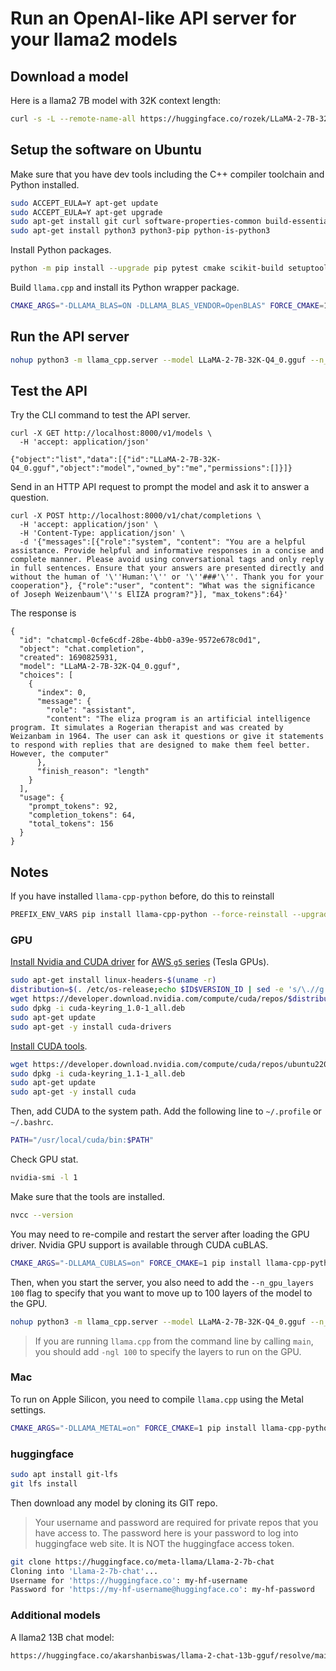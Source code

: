 # Run an OpenAI-like API server for your llama2 models

## Download a model

Here is a llama2 7B model with 32K context length:

```bash
curl -s -L --remote-name-all https://huggingface.co/rozek/LLaMA-2-7B-32K_GGUF/resolve/main/LLaMA-2-7B-32K-Q4_0.gguf
```

## Setup the software on Ubuntu

Make sure that you have dev tools including the C++ compiler toolchain and Python installed.

```bash
sudo ACCEPT_EULA=Y apt-get update
sudo ACCEPT_EULA=Y apt-get upgrade
sudo apt-get install git curl software-properties-common build-essential libopenblas-dev ninja-build pkg-config cmake-data
sudo apt-get install python3 python3-pip python-is-python3
```

Install Python packages.

```bash
python -m pip install --upgrade pip pytest cmake scikit-build setuptools fastapi uvicorn sse-starlette pydantic-settings
```

Build `llama.cpp` and install its Python wrapper package.

```bash
CMAKE_ARGS="-DLLAMA_BLAS=ON -DLLAMA_BLAS_VENDOR=OpenBLAS" FORCE_CMAKE=1 pip install llama-cpp-python
```

## Run the API server

```bash
nohup python3 -m llama_cpp.server --model LLaMA-2-7B-32K-Q4_0.gguf --n_ctx 2048 --host 0.0.0.0 --port 8000 &
```

## Test the API

Try the CLI command to test the API server.

```
curl -X GET http://localhost:8000/v1/models \
  -H 'accept: application/json'

{"object":"list","data":[{"id":"LLaMA-2-7B-32K-Q4_0.gguf","object":"model","owned_by":"me","permissions":[]}]}
```

Send in an HTTP API request to prompt the model and ask it to answer a question.

```
curl -X POST http://localhost:8000/v1/chat/completions \
  -H 'accept: application/json' \
  -H 'Content-Type: application/json' \
  -d '{"messages":[{"role":"system", "content": "You are a helpful assistance. Provide helpful and informative responses in a concise and complete manner. Please avoid using conversational tags and only reply in full sentences. Ensure that your answers are presented directly and without the human of '\''Human:'\'' or '\''###'\''. Thank you for your cooperation"}, {"role":"user", "content": "What was the significance of Joseph Weizenbaum'\''s ElIZA program?"}], "max_tokens":64}'
```

The response is

```
{
  "id": "chatcmpl-0cfe6cdf-28be-4bb0-a39e-9572e678c0d1",
  "object": "chat.completion",
  "created": 1690825931,
  "model": "LLaMA-2-7B-32K-Q4_0.gguf",
  "choices": [
    {
      "index": 0,
      "message": {
        "role": "assistant",
        "content": "The eliza program is an artificial intelligence program. It simulates a Rogerian therapist and was created by Weizanbam in 1964. The user can ask it questions or give it statements to respond with replies that are designed to make them feel better. However, the computer"
      },
      "finish_reason": "length"
    }
  ],
  "usage": {
    "prompt_tokens": 92,
    "completion_tokens": 64,
    "total_tokens": 156
  }
}
```

## Notes

If you have installed `llama-cpp-python` before, do this to reinstall

```bash
PREFIX_ENV_VARS pip install llama-cpp-python --force-reinstall --upgrade --no-cache-dir
```

### GPU

[Install Nvidia and CUDA driver](https://docs.nvidia.com/datacenter/tesla/tesla-installation-notes/index.html#ubuntu-lts) for [AWS `g5` series](https://docs.aws.amazon.com/AWSEC2/latest/UserGuide/install-nvidia-driver.html#gpu-instance-install-cuda) (Tesla GPUs).

```bash
sudo apt-get install linux-headers-$(uname -r)
distribution=$(. /etc/os-release;echo $ID$VERSION_ID | sed -e 's/\.//g')
wget https://developer.download.nvidia.com/compute/cuda/repos/$distribution/x86_64/cuda-keyring_1.0-1_all.deb
sudo dpkg -i cuda-keyring_1.0-1_all.deb
sudo apt-get update
sudo apt-get -y install cuda-drivers
```

[Install CUDA tools](https://developer.nvidia.com/cuda-downloads?target_os=Linux&target_arch=x86_64&Distribution=Ubuntu&target_version=22.04&target_type=deb_network).

```bash
wget https://developer.download.nvidia.com/compute/cuda/repos/ubuntu2204/x86_64/cuda-keyring_1.1-1_all.deb
sudo dpkg -i cuda-keyring_1.1-1_all.deb
sudo apt-get update
sudo apt-get -y install cuda
```

Then, add CUDA to the system path. Add the following line to `~/.profile` or `~/.bashrc`.

```bash
PATH="/usr/local/cuda/bin:$PATH"
```

Check GPU stat.

```bash
nvidia-smi -l 1
```

Make sure that the tools are installed.

```bash
nvcc --version
```

You may need to re-compile and restart the server after loading the GPU driver. Nvidia GPU support is available through CUDA cuBLAS.

```bash
CMAKE_ARGS="-DLLAMA_CUBLAS=on" FORCE_CMAKE=1 pip install llama-cpp-python
```

Then, when you start the server, you also need to add the `--n_gpu_layers 100` flag to specify that you want to move up to 100 layers of the model to the GPU.

```bash
nohup python3 -m llama_cpp.server --model LLaMA-2-7B-32K-Q4_0.gguf --n_gpu_layers 100 --n_ctx 2048 --host 0.0.0.0 --port 8000 &
```

> If you are running `llama.cpp` from the command line by calling `main`, you should add `-ngl 100` to specify the layers to run on the GPU.

### Mac

To run on Apple Silicon, you need to compile `llama.cpp` using the Metal settings.

```bash
CMAKE_ARGS="-DLLAMA_METAL=on" FORCE_CMAKE=1 pip install llama-cpp-python
```

### huggingface

```bash
sudo apt install git-lfs
git lfs install
```

Then download any model by cloning its GIT repo. 

> Your username and password are required for private repos that you have access to. The password here is your password to log into huggingface web site. It is NOT the huggingface access token.

```bash
git clone https://huggingface.co/meta-llama/Llama-2-7b-chat
Cloning into 'Llama-2-7b-chat'...
Username for 'https://huggingface.co': my-hf-username
Password for 'https://my-hf-username@huggingface.co': my-hf-password
```

### Additional models

A llama2 13B chat model:

```bash
https://huggingface.co/akarshanbiswas/llama-2-chat-13b-gguf/resolve/main/ggml-llama-2-13b-chat-q4_k_m.gguf
```



